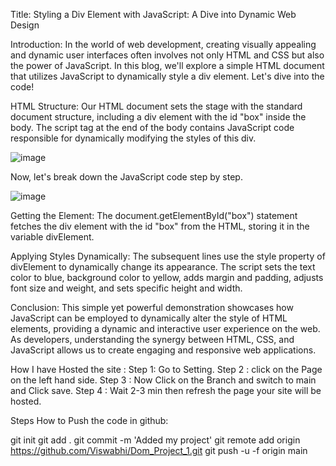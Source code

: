 Title: Styling a Div Element with JavaScript: A Dive into Dynamic Web Design

Introduction:
In the world of web development, creating visually appealing and dynamic user interfaces often involves not only HTML and CSS but also the power of JavaScript. 
In this blog, we'll explore a simple HTML document that utilizes JavaScript to dynamically style a div element. Let's dive into the code!

HTML Structure:
Our HTML document sets the stage with the standard document structure, including a div element with the id "box" inside the body. 
The script tag at the end of the body contains JavaScript code responsible for dynamically modifying the styles of this div.

![image](https://github.com/Viswabhi/Dom_Project_1/assets/118526058/325e5993-0f16-4d56-a794-99bd9e4fc99d)

Now, let's break down the JavaScript code step by step.

![image](https://github.com/Viswabhi/Dom_Project_1/assets/118526058/c4e9f770-1b30-42b8-ab2f-f7e275ec0ceb)

Getting the Element:
The document.getElementById("box") statement fetches the div element with the id "box" from the HTML, storing it in the variable divElement.

Applying Styles Dynamically:
The subsequent lines use the style property of divElement to dynamically change its appearance. The script sets the text color to blue, background color to yellow, 
adds margin and padding, adjusts font size and weight, and sets specific height and width.

Conclusion:
This simple yet powerful demonstration showcases how JavaScript can be employed to dynamically alter the style of HTML elements, providing a dynamic and interactive 
user experience on the web. As developers, understanding the synergy between HTML, CSS, and JavaScript allows us to create engaging and responsive web applications.


How I have Hosted the site :
Step 1: Go to Setting.
Step 2 : click on the Page on the left hand side.
Step 3 : Now Click on the Branch and switch to main and Click save.
Step 4 : Wait 2-3 min then refresh the page your site will be hosted.


Steps How to Push the code in github: 

git init
git add .
git commit -m 'Added my project'
git remote add origin https://github.com/Viswabhi/Dom_Project_1.git
git push -u -f origin main





